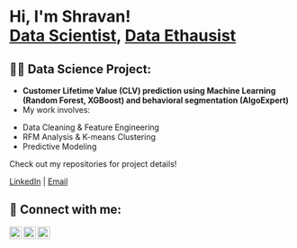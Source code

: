 <h1>Hi, I'm Shravan! <br/><a href="https://github.com/Shravan-1243/Shravan-1243">Data Scientist</a>, <a href="https://www.linkedin.com/in/shravan-kanamadi-338715178/">Data Ethausist</a></h1>

<h2>👨‍💻 Data Science Project:</h2>

- <b>Customer Lifetime Value (CLV) prediction using Machine Learning (Random Forest, XGBoost) and behavioral segmentation (AlgoExpert)</b>
- My work involves:
* Data Cleaning & Feature Engineering
* RFM Analysis & K-means Clustering
* Predictive Modeling

Check out my repositories for project details!

[LinkedIn](https://www.linkedin.com/in/shravan-kanamadi-338715178/) | [Email](shravankanamadi12@gmail.com)

<h2> 🤳 Connect with me:</h2>

[<img align="left" alt="JoshMadakor | Twitter" width="22px" src="https://cdn.jsdelivr.net/npm/simple-icons@v3/icons/twitter.svg" />][twitter]
[<img align="left" alt="JoshMadakor | LinkedIn" width="22px" src="https://cdn.jsdelivr.net/npm/simple-icons@v3/icons/linkedin.svg" />][linkedin]
[<img align="left" alt="JoshMadakor | Instagram" width="22px" src="https://cdn.jsdelivr.net/npm/simple-icons@v3/icons/instagram.svg" />][instagram]

[twitter]: https://x.com/KanamadiShravan?t=hvDwxxbkzRmxvbhcgYwfxw&s=09
[instagram]: https://www.instagram.com/_shra1_kanamadi_?igsh=MTA5NDNmbzM3dDQ4cQ==
[linkedin]: https://www.linkedin.com/in/shravan-kanamadi-338715178/

<!--
**Shravan-1243/Shravan-1243** is a ✨ _special_ ✨ repository because its `README.md` (this file) appears on your GitHub profile.

Here are some ideas to get you started:

- 🔭 I’m currently working on ...
- 🌱 I’m currently learning ...
- 👯 I’m looking to collaborate on ...
- 🤔 I’m looking for help with ...
- 💬 Ask me about ...
- 📫 How to reach me: ...
- 😄 Pronouns: ...
- ⚡ Fun fact: ...
-->

